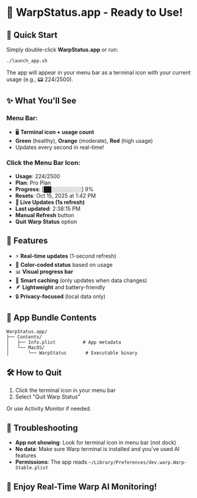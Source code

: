 # 📱 WarpStatus.app - Ready to Use!

## 🚀 Quick Start

Simply double-click **WarpStatus.app** or run:

```bash
./launch_app.sh
```

The app will appear in your menu bar as a terminal icon with your current usage (e.g., 📟 224/2500).

## ✨ What You'll See

### Menu Bar:
- 🖥️ **Terminal icon + usage count**
- **Green** (healthy), **Orange** (moderate), **Red** (high usage)
- Updates every second in real-time!

### Click the Menu Bar Icon:
- **Usage**: 224/2500
- **Plan**: Pro Plan  
- **Progress**: [██░░░░░░░░] 9%
- **Resets**: Oct 15, 2025 at 1:42 PM
- **🔄 Live Updates (1s refresh)**
- **Last updated**: 2:38:15 PM
- **Manual Refresh** button
- **Quit Warp Status** option

## 🎯 Features

- ⚡ **Real-time updates** (1-second refresh)
- 🎨 **Color-coded status** based on usage
- 📊 **Visual progress bar**  
- 🔄 **Smart caching** (only updates when data changes)
- 🪶 **Lightweight** and battery-friendly
- 🔒 **Privacy-focused** (local data only)

## 📁 App Bundle Contents

```
WarpStatus.app/
├── Contents/
│   ├── Info.plist          # App metadata
│   └── MacOS/
│       └── WarpStatus       # Executable binary
```

## 🛠 How to Quit

1. Click the terminal icon in your menu bar
2. Select "Quit Warp Status"

Or use Activity Monitor if needed.

## 🔧 Troubleshooting

- **App not showing**: Look for terminal icon in menu bar (not dock)
- **No data**: Make sure Warp terminal is installed and you've used AI features
- **Permissions**: The app reads `~/Library/Preferences/dev.warp.Warp-Stable.plist`

## 🎉 Enjoy Real-Time Warp AI Monitoring!